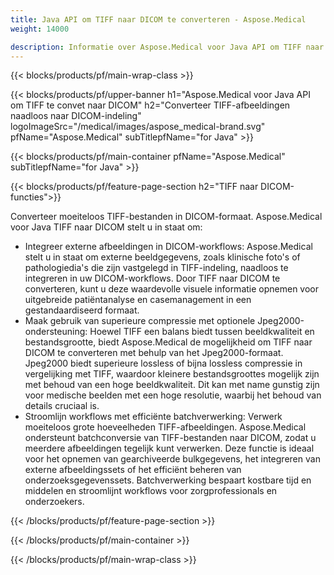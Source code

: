 ```yaml
---
title: Java API om TIFF naar DICOM te converteren - Aspose.Medical
weight: 14000

description: Informatie over Aspose.Medical voor Java API om TIFF naar DICOM te converteren
---
```


{{< blocks/products/pf/main-wrap-class >}}

{{< blocks/products/pf/upper-banner h1="Aspose.Medical voor Java API om TIFF te convet naar DICOM" h2="Converteer TIFF-afbeeldingen naadloos naar DICOM-indeling" logoImageSrc="/medical/images/aspose_medical-brand.svg" pfName="Aspose.Medical" subTitlepfName="for Java" >}}

{{< blocks/products/pf/main-container pfName="Aspose.Medical" subTitlepfName="for Java" >}}

{{< blocks/products/pf/feature-page-section h2="TIFF naar DICOM-functies">}}

<p>Converteer moeiteloos TIFF-bestanden in DICOM-formaat. Aspose.Medical voor Java TIFF naar DICOM stelt u in staat om:</p>

<ul>
<li>Integreer externe afbeeldingen in DICOM-workflows: Aspose.Medical stelt u in staat om externe beeldgegevens, zoals klinische foto's of pathologiedia's die zijn vastgelegd in TIFF-indeling, naadloos te integreren in uw DICOM-workflows. Door TIFF naar DICOM te converteren, kunt u deze waardevolle visuele informatie opnemen voor uitgebreide patiëntanalyse en casemanagement in een gestandaardiseerd formaat.</li>
<li>Maak gebruik van superieure compressie met optionele Jpeg2000-ondersteuning: Hoewel TIFF een balans biedt tussen beeldkwaliteit en bestandsgrootte, biedt Aspose.Medical de mogelijkheid om TIFF naar DICOM te converteren met behulp van het Jpeg2000-formaat. Jpeg2000 biedt superieure lossless of bijna lossless compressie in vergelijking met TIFF, waardoor kleinere bestandsgroottes mogelijk zijn met behoud van een hoge beeldkwaliteit. Dit kan met name gunstig zijn voor medische beelden met een hoge resolutie, waarbij het behoud van details cruciaal is.</li>
<li>Stroomlijn workflows met efficiënte batchverwerking: Verwerk moeiteloos grote hoeveelheden TIFF-afbeeldingen. Aspose.Medical ondersteunt batchconversie van TIFF-bestanden naar DICOM, zodat u meerdere afbeeldingen tegelijk kunt verwerken. Deze functie is ideaal voor het opnemen van gearchiveerde bulkgegevens, het integreren van externe afbeeldingssets of het efficiënt beheren van onderzoeksgegevenssets. Batchverwerking bespaart kostbare tijd en middelen en stroomlijnt workflows voor zorgprofessionals en onderzoekers.</li>
</ul>

{{< /blocks/products/pf/feature-page-section >}}

{{< /blocks/products/pf/main-container >}}

{{< /blocks/products/pf/main-wrap-class >}}